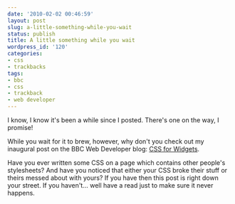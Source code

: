 ```yaml
---
date: '2010-02-02 00:46:59'
layout: post
slug: a-little-something-while-you-wait
status: publish
title: A little something while you wait
wordpress_id: '120'
categories:
- css
- trackbacks
tags:
- bbc
- css
- trackback
- web developer
---
```


I know, I know it's been a while since I posted. There's one on the way, I promise!

While you wait for it to brew, however, why don't you check out my inaugural post on the BBC Web Developer blog: [CSS for Widgets](http://www.bbc.co.uk/blogs/webdeveloper/2010/02/css-for-widgets-friends-dont-break-friends-styles.shtml).

Have you ever written some CSS on a page which contains other people's stylesheets? And have you noticed that either your CSS broke their stuff or theirs messed about with yours? If you have then this post is right down your street. If you haven't... well have a read just to make sure it never happens. 
